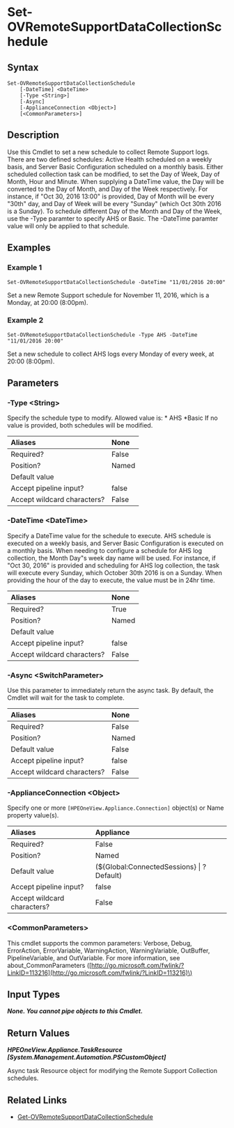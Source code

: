 ﻿---
description: Modify Remote Support Schedule settings on an appliance.
---

# Set-OVRemoteSupportDataCollectionSchedule

## Syntax

```text
Set-OVRemoteSupportDataCollectionSchedule
    [-DateTime] <DateTime>
    [-Type <String>]
    [-Async]
    [-ApplianceConnection <Object>]
    [<CommonParameters>]
```

## Description

Use this Cmdlet to set a new schedule to collect Remote Support logs.  There are two defined schedules: Active Health scheduled on a weekly basis, and Server Basic Configuration scheduled on a monthly basis.  Either scheduled collection task can be modified, to set the Day of Week, Day of Month, Hour and Minute.
When supplying a DateTime value, the Day will be converted to the Day of Month, and Day of the Week respectively.  For instance, if "Oct 30, 2016 13:00" is provided, Day of Month will be every "30th" day, and Day of Week will be every "Sunday" (which Oct 30th 2016 is a Sunday).
To schedule different Day of the Month and Day of the Week, use the -Type paramter to specify AHS or Basic.  The -DateTime paramter value will only be applied to that schedule. 

## Examples

###  Example 1 

```text
Set-OVRemoteSupportDataCollectionSchedule -DateTime "11/01/2016 20:00"
```

Set a new Remote Support schedule for November 11, 2016, which is a Monday, at 20:00 (8:00pm).

###  Example 2 

```text
Set-OVRemoteSupportDataCollectionSchedule -Type AHS -DateTime "11/01/2016 20:00"
```

Set a new schedule to collect AHS logs every Monday of every week, at 20:00 (8:00pm).

## Parameters

### -Type &lt;String&gt;

Specify the schedule type to modify.  Allowed value is:
    * AHS
    *Basic
If no value is provided, both schedules will be modified.

| Aliases | None |
| :--- | :--- |
| Required? | False |
| Position? | Named |
| Default value |  |
| Accept pipeline input? | false |
| Accept wildcard characters? | False |

### -DateTime &lt;DateTime&gt;

Specify a DateTime value for the schedule to execute.  AHS schedule is executed on a weekly basis, and Server Basic Configuration is executed on a monthly basis.  When needing to configure a schedule for AHS log collection, the Month Day"s week day name will be used.  For instance, if "Oct 30, 2016" is provided and scheduling for AHS log collection, the task will execute every Sunday, which October 30th 2016 is on a Sunday.  When providing the hour of the day to execute, the value must be in 24hr time.

| Aliases | None |
| :--- | :--- |
| Required? | True |
| Position? | Named |
| Default value |  |
| Accept pipeline input? | false |
| Accept wildcard characters? | False |

### -Async &lt;SwitchParameter&gt;

Use this parameter to immediately return the async task.  By default, the Cmdlet will wait for the task to complete.

| Aliases | None |
| :--- | :--- |
| Required? | False |
| Position? | Named |
| Default value | False |
| Accept pipeline input? | false |
| Accept wildcard characters? | False |

### -ApplianceConnection &lt;Object&gt;

Specify one or more `[HPEOneView.Appliance.Connection]` object(s) or Name property value(s).

| Aliases | Appliance |
| :--- | :--- |
| Required? | False |
| Position? | Named |
| Default value | (${Global:ConnectedSessions} &vert; ? Default) |
| Accept pipeline input? | false |
| Accept wildcard characters? | False |

### &lt;CommonParameters&gt;

This cmdlet supports the common parameters: Verbose, Debug, ErrorAction, ErrorVariable, WarningAction, WarningVariable, OutBuffer, PipelineVariable, and OutVariable. For more information, see about\_CommonParameters \([http://go.microsoft.com/fwlink/?LinkID=113216](http://go.microsoft.com/fwlink/?LinkID=113216)\)

## Input Types

_**None.  You cannot pipe objects to this Cmdlet.**_

## Return Values

_**HPEOneView.Appliance.TaskResource [System.Management.Automation.PSCustomObject]**_

Async task Resource object for modifying the Remote Support Collection schedules.

## Related Links

* [Get-OVRemoteSupportDataCollectionSchedule](get-ovremotesupportdatacollectionschedule.md)
